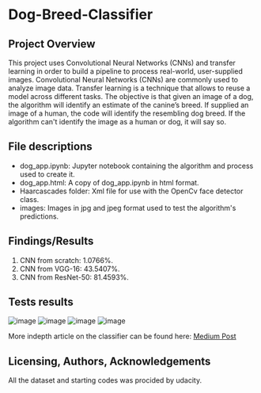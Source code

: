 # Dog-Breed-Classifier

## Project Overview
This project uses Convolutional Neural Networks (CNNs) and transfer learning in order to build a pipeline to process real-world, user-supplied images. Convolutional Neural Networks (CNNs) are commonly used to analyze image data. Transfer learning is a technique that allows to reuse a model across different tasks. The objective is that given an image of a dog, the algorithm will identify an estimate of the canine’s breed. If supplied an image of a human, the code will identify the resembling dog breed. If the algorithm can't identify the image as a human or dog, it will say so.

## File descriptions
- dog_app.ipynb: Jupyter notebook containing the algorithm and process used to create it.
- dog_app.html: A copy of dog_app.ipynb in html format.
- Haarcascades folder: Xml file for use with the OpenCv face detector class.
- images: Images in jpg and jpeg format used to test the algorithm's predictions.

## Findings/Results
1. CNN from scratch: 1.0766%.
2. CNN from VGG-16: 43.5407%.
3. CNN from ResNet-50: 81.4593%.

## Tests results
![image](https://user-images.githubusercontent.com/23463800/151916545-00ab99f7-3785-4578-a72d-c7e9fbe4d531.png)
![image](https://user-images.githubusercontent.com/23463800/151916554-211a71a3-c85c-408c-9df5-218b3bd5f604.png)
![image](https://user-images.githubusercontent.com/23463800/151916565-e52bb484-f276-40dc-a1a6-4192c35669f8.png)
![image](https://user-images.githubusercontent.com/23463800/151916575-019ee367-2248-4d3c-9c61-c0cb163f54f9.png)


More indepth article on the classifier can be found here: [Medium Post](https://medium.com/@dilidev/dog-breed-classification-using-cnns-and-transfer-learning-a53bdb2b22f1)

## Licensing, Authors, Acknowledgements
All the dataset and starting codes was procided by udacity.
